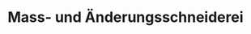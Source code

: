 ---
title: "Mass- und Änderungsschneiderei"
url: /wien/mass-und-aenderungsschneiderei/
shop: Allgemein
---